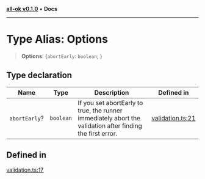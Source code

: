 [**all-ok v0.1.0**](../README.md) • **Docs**

***

# Type Alias: Options

> **Options**: \{`abortEarly`: `boolean`; \}

## Type declaration

| Name | Type | Description | Defined in |
| ------ | ------ | ------ | ------ |
| `abortEarly`? | `boolean` | If you set abortEarly to true, the runner immediately abort the validation after finding the first error. | [validation.ts:21](https://github.com/oreshinya/all-ok/blob/7ad66c9c41377006d7fe2b9941a247cf80c6127d/src/validation.ts#L21) |

## Defined in

[validation.ts:17](https://github.com/oreshinya/all-ok/blob/7ad66c9c41377006d7fe2b9941a247cf80c6127d/src/validation.ts#L17)
